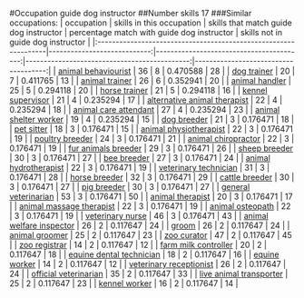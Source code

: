 #Occupation guide dog instructor
##Number skills 17
###Similar occupations:
| occupation                                                      |   skills in this occupation |   skills that match guide dog instructor |   percentage match with guide dog instructor |   skills not in guide dog instructor |
|:----------------------------------------------------------------|----------------------------:|-----------------------------------------:|---------------------------------------------:|-------------------------------------:|
| [animal behaviourist](animal_behaviourist.md)                   |                          36 |                                        8 |                                     0.470588 |                                   28 |
| [dog trainer](dog_trainer.md)                                   |                          20 |                                        7 |                                     0.411765 |                                   13 |
| [animal trainer](animal_trainer.md)                             |                          26 |                                        6 |                                     0.352941 |                                   20 |
| [animal handler](animal_handler.md)                             |                          25 |                                        5 |                                     0.294118 |                                   20 |
| [horse trainer](horse_trainer.md)                               |                          21 |                                        5 |                                     0.294118 |                                   16 |
| [kennel supervisor](kennel_supervisor.md)                       |                          21 |                                        4 |                                     0.235294 |                                   17 |
| [alternative animal therapist](alternative_animal_therapist.md) |                          22 |                                        4 |                                     0.235294 |                                   18 |
| [animal care attendant](animal_care_attendant.md)               |                          27 |                                        4 |                                     0.235294 |                                   23 |
| [animal shelter worker](animal_shelter_worker.md)               |                          19 |                                        4 |                                     0.235294 |                                   15 |
| [dog breeder](dog_breeder.md)                                   |                          21 |                                        3 |                                     0.176471 |                                   18 |
| [pet sitter](pet_sitter.md)                                     |                          18 |                                        3 |                                     0.176471 |                                   15 |
| [animal physiotherapist](animal_physiotherapist.md)             |                          22 |                                        3 |                                     0.176471 |                                   19 |
| [poultry breeder](poultry_breeder.md)                           |                          24 |                                        3 |                                     0.176471 |                                   21 |
| [animal chiropractor](animal_chiropractor.md)                   |                          22 |                                        3 |                                     0.176471 |                                   19 |
| [fur animals breeder](fur_animals_breeder.md)                   |                          29 |                                        3 |                                     0.176471 |                                   26 |
| [sheep breeder](sheep_breeder.md)                               |                          30 |                                        3 |                                     0.176471 |                                   27 |
| [bee breeder](bee_breeder.md)                                   |                          27 |                                        3 |                                     0.176471 |                                   24 |
| [animal hydrotherapist](animal_hydrotherapist.md)               |                          22 |                                        3 |                                     0.176471 |                                   19 |
| [veterinary technician](veterinary_technician.md)               |                          31 |                                        3 |                                     0.176471 |                                   28 |
| [horse breeder](horse_breeder.md)                               |                          32 |                                        3 |                                     0.176471 |                                   29 |
| [cattle breeder](cattle_breeder.md)                             |                          30 |                                        3 |                                     0.176471 |                                   27 |
| [pig breeder](pig_breeder.md)                                   |                          30 |                                        3 |                                     0.176471 |                                   27 |
| [general veterinarian](general_veterinarian.md)                 |                          53 |                                        3 |                                     0.176471 |                                   50 |
| [animal therapist](animal_therapist.md)                         |                          20 |                                        3 |                                     0.176471 |                                   17 |
| [animal massage therapist](animal_massage_therapist.md)         |                          22 |                                        3 |                                     0.176471 |                                   19 |
| [animal osteopath](animal_osteopath.md)                         |                          22 |                                        3 |                                     0.176471 |                                   19 |
| [veterinary nurse](veterinary_nurse.md)                         |                          46 |                                        3 |                                     0.176471 |                                   43 |
| [animal welfare inspector](animal_welfare_inspector.md)         |                          26 |                                        2 |                                     0.117647 |                                   24 |
| [groom](groom.md)                                               |                          26 |                                        2 |                                     0.117647 |                                   24 |
| [animal groomer](animal_groomer.md)                             |                          25 |                                        2 |                                     0.117647 |                                   23 |
| [zoo curator](zoo_curator.md)                                   |                          47 |                                        2 |                                     0.117647 |                                   45 |
| [zoo registrar](zoo_registrar.md)                               |                          14 |                                        2 |                                     0.117647 |                                   12 |
| [farm milk controller](farm_milk_controller.md)                 |                          20 |                                        2 |                                     0.117647 |                                   18 |
| [equine dental technician](equine_dental_technician.md)         |                          18 |                                        2 |                                     0.117647 |                                   16 |
| [equine worker](equine_worker.md)                               |                          14 |                                        2 |                                     0.117647 |                                   12 |
| [veterinary receptionist](veterinary_receptionist.md)           |                          26 |                                        2 |                                     0.117647 |                                   24 |
| [official veterinarian](official_veterinarian.md)               |                          35 |                                        2 |                                     0.117647 |                                   33 |
| [live animal transporter](live_animal_transporter.md)           |                          25 |                                        2 |                                     0.117647 |                                   23 |
| [kennel worker](kennel_worker.md)                               |                          16 |                                        2 |                                     0.117647 |                                   14 |
